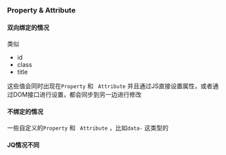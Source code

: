 ### Property & Attribute

#### 双向绑定的情况

类似

- id
- class
- title

这些值会同时出现在`Property` 和 ` Attribute` 并且通过JS直接设置属性，或者通过DOM接口进行设置，都会同步到另一边进行修改



#### 不绑定的情况

一些自定义的`Property` 和 ` Attribute` ，比如`data-` 这类型的



#### JQ情况不同